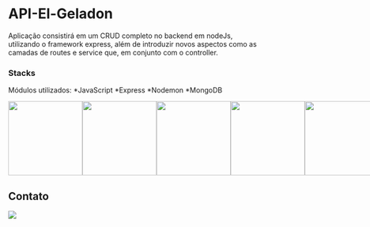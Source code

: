 # API-El-Geladon
Aplicação consistirá em um CRUD completo no backend em nodeJs, utilizando o framework express, além de introduzir novos aspectos como as camadas de routes e service que, em conjunto com o controller.

### Stacks

Módulos utilizados:
*JavaScript
*Express
*Nodemon
*MongoDB

<div style="display: flex;" style="gap: 10;">

<img src="https://raw.githubusercontent.com/tomchen/stack-icons/634d5c036a2a7ca0115c94ab2ce86c7e79e01e13/logos/javascript.svg" height="150" width="150"/>

<img src="https://raw.githubusercontent.com/tomchen/stack-icons/634d5c036a2a7ca0115c94ab2ce86c7e79e01e13/logos/express.svg" height="150" width="150"/>

<img src="https://raw.githubusercontent.com/tomchen/stack-icons/634d5c036a2a7ca0115c94ab2ce86c7e79e01e13/logos/nodemon.svg" height="150" width="150"/>

<img src="https://img.icons8.com/color/144/000000/css3.png" height="150" width="150"/>

<img src="https://img.icons8.com/color/144/000000/html-5--v1.png" height="150" width="150"/>

<img src="https://media.discordapp.net/attachments/967162864408346697/981194792090361916/icons8-mongodb-144.png" height="150" width="150"/>



</div>

## Contato

<a href="https://www.linkedin.com/in/advogadoandreihoffmann/" target="_blank"> <img src="https://img.icons8.com/fluency/144/000000/linkedin.png"/></a>

